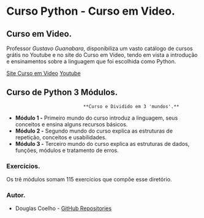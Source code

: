 # Curso Python - Curso em Video.

## Curso em Video.
Professor *Gustavo Guanabara*, disponibiliza um vasto catálogo de cursos grátis no Youtube e no site do Curso em Video, tendo em vista a introdução e ensinamentos sobre a linguagem que foi escolhida como Python.

[Site Curso em Video](https://www.cursoemvideo.com/cursos/)
[Youtube](https://www.youtube.com/user/cursosemvideo)

## Curso de Python 3 Módulos.

								**Curso e Dividido em 3 'mundos'.**

 - **Módulo 1 -** Primeiro mundo do curso introduz a linguagem, seus conceitos e ensina alguns recursos básicos.
 - **Módulo 2 -** Segundo mundo do curso explica as estruturas de repetição, conceitos e usabilidades.
 - **Módulo 3 -** Terceiro mundo do curso explica as estruturas de dados, funções, módulos e tratamento de erros.
### Exercícios.
Os trê módulos somam 115 exercícios que compõe esse diretório.

### Autor.

 - Douglas Coelho - [GitHub Repositories](https://github.com/douglasruuan?tab=repositories)
